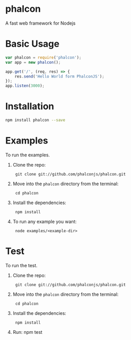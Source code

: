 # phalcon
A fast web framework for Nodejs

# Basic Usage
```javascript
var phalcon = require('phalcon');
var app = new phalcon();

app.get('/', (req, res) => {
    res.send('Hello World form PhalconJS');
});
app.listen(3000);
```
# Installation
```sh
npm install phalcon --save
```
# Examples
To run the examples.
1. Clone the repo:

        git clone git://github.com/phalconjs/phalcon.git

1. Move into the `phalcon` directory from the terminal:

        cd phalcon

1. Install the dependencies:

        npm install

1. To run any example you want:

        node examples/<example-dir>

# Test
To run the test.
1. Clone the repo:

        git clone git://github.com/phalconjs/phalcon.git

1. Move into the `phalcon` directory from the terminal:

        cd phalcon

1. Install the dependencies:

        npm install

1. Run:
        npm test

